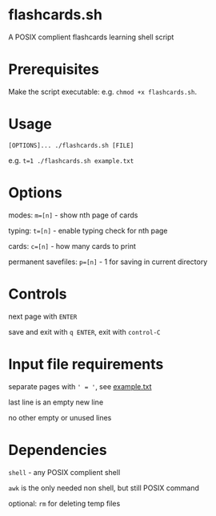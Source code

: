 # flashcards.sh
A POSIX complient flashcards learning shell script

# Prerequisites
Make the script executable: e.g. `chmod +x flashcards.sh`.

# Usage
   `[OPTIONS]... ./flashcards.sh [FILE]`
   
   e.g. `t=1 ./flashcards.sh example.txt`
   
# Options
   modes: `m=[n]` - show nth page of cards
   
   typing: `t=[n]` - enable typing check for nth page
   
   cards: `c=[n]` - how many cards to print
   
   permanent savefiles: `p=[n]` - 1 for saving in current directory
   
# Controls
   next page with `ENTER`
   
   save and exit with `q ENTER`, exit with `control-C`
   
# Input file requirements
   separate pages with `' = '`, see [example.txt](example.txt)
   
   last line is an empty new line
   
   no other empty or unused lines
   
# Dependencies
   `shell` - any POSIX complient shell
   
   `awk` is the only needed non shell, but still POSIX command
   
   optional: `rm` for deleting temp files
